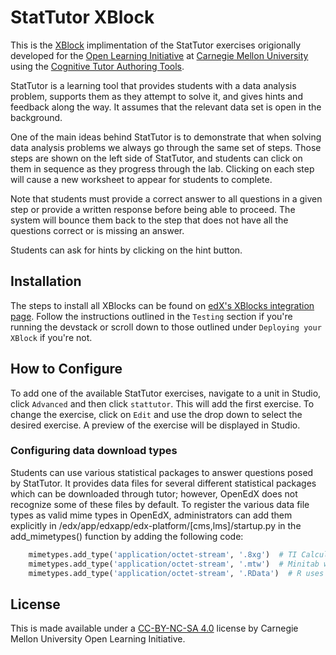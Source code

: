 # StatTutor XBlock

This is the [XBlock](https://github.com/edx/XBlock) implimentation of
the StatTutor exercises origionally developed for the
[Open Learning Initiative](http://oli.cmu.edu/) at
[Carnegie Mellon University](http://www.cmu.edu/) using the
[Cognitive Tutor Authoring Tools](http://ctat.pact.cs.cmu.edu).

StatTutor is a learning tool that provides students with a data analysis
problem, supports them as they attempt to solve it, and gives hints
and feedback along the way. It assumes that the relevant data set is
open in the background.

One of the main ideas behind StatTutor is to demonstrate that when
solving data analysis problems we always go through the same set of
steps. Those steps are shown on the left side of StatTutor, and students
can click on them in sequence as they progress through the
lab. Clicking on each step will cause a new worksheet to appear for
students to complete.

Note that students must provide a correct answer to all questions in a
given step or provide a written response before being able to
proceed. The system will bounce them back to the step that does not
have all the questions correct or is missing an answer.

Students can ask for hints by clicking on the hint button.

## Installation

The steps to install all XBlocks can be found on
[edX's XBlocks integration page](https://github.com/edx/edx-documentation/blob/master/en_us/developers/source/extending_platform/xblocks.rst#testing).
Follow the instructions outlined in the `Testing` section if you're running
the devstack or scroll down to those outlined under
`Deploying your XBlock` if you're not.

## How to Configure

To add one of the available StatTutor exercises, navigate to a unit in
Studio, click `Advanced` and then click `stattutor`. This will add the
first exercise. To change the exercise, click on `Edit` and use the
drop down to select the desired exercise. A preview of the exercise
will be displayed in Studio.

### Configuring data download types

Students can use various statistical packages to answer questions
posed by StatTutor.  It provides data files for several different
statistical packages which can be downloaded through tutor; however,
OpenEdX does not recognize some of these files by default.  To register
the various data file types as valid mime types in OpenEdX, administrators
can add them explicitly in /edx/app/edxapp/edx-platform/[cms,lms]/startup.py
in the add_mimetypes() function by adding the following code:

```python
    mimetypes.add_type('application/octet-stream', '.8xg')  # TI Calculator
    mimetypes.add_type('application/octet-stream', '.mtw')  # Minitab workbook
    mimetypes.add_type('application/octet-stream', '.RData')  # R uses .RData
```

## License

 This is made available under a [CC-BY-NC-SA 4.0](https://creativecommons.org/licenses/by-nc-sa/4.0/) license by Carnegie Mellon University Open Learning Initiative.

